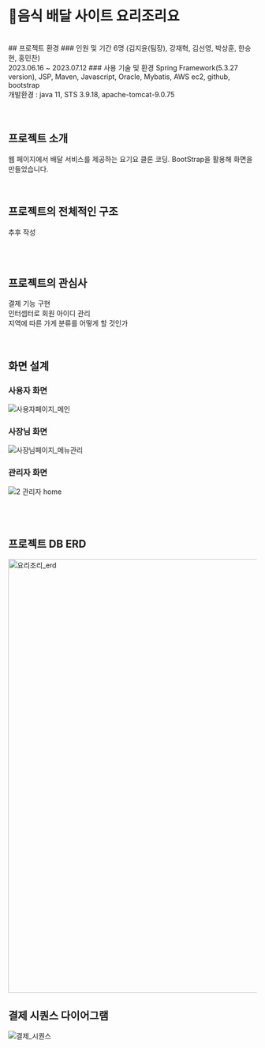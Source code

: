 # 🍕음식 배달 사이트 요리조리요

<br>
## 프로젝트 환경
### 인원 및 기간
6명 (김지윤(팀장), 강재혁, 김선영, 박상훈, 한승현, 홍민찬)
<br>
2023.06.16 ~ 2023.07.12
### 사용 기술 및 환경
Spring Framework(5.3.27 version), JSP, Maven, Javascript, Oracle, Mybatis, AWS ec2, github, bootstrap
<br>
개발환경 : java 11, STS 3.9.18, apache-tomcat-9.0.75
<br>
<br>
<br>

## 프로젝트 소개
웹 페이지에서 배달 서비스를 제공하는 요기요 클론 코딩. 
BootStrap을 활용해 화면을 만들었습니다. 

<br>

## 프로젝트의 전체적인 구조
추후 작성

<br>
<br>

## 프로젝트의 관심사
결제 기능 구현
<br>
인터셉터로 회원 아이디 관리
<br>
지역에 따른 가게 분류를 어떻게 할 것인가


<br>

## 화면 설계
### 사용자 화면
![사용자페이지_메인](https://github.com/more0st/yori/assets/118714351/b90aed13-5298-4497-9be2-73210ccc5127)
<br>
### 사장님 화면
![사장님페이지_메뉴관리](https://github.com/more0st/yori/assets/118714351/2d3e00ec-e98e-4535-9482-6695eb20fa74)
<br>
### 관리자 화면
![2  관리자 home](https://github.com/more0st/yori/assets/118714351/8f053fee-99e4-4ed4-8087-6d9d61390df8)
<br>
<br>
<br>
<br>

## 프로젝트 DB ERD
<img width="878" alt="요리조리_erd" src="https://github.com/more0st/yori/assets/118714351/2a62801c-c062-44c0-984b-606aec4673b4">
<br>

## 결제 시퀀스 다이어그램
![결제_시퀀스](https://github.com/more0st/yori/assets/118714351/31b1a410-13ef-47c5-b282-c15ffd2a8ba1)




